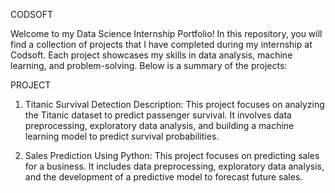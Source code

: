 CODSOFT

Welcome to my Data Science Internship Portfolio! In this repository, you will find a collection of projects that I have completed during my internship at Codsoft. Each project showcases my skills in data analysis, machine learning, and problem-solving. Below is a summary of the projects:

PROJECT

1. Titanic Survival Detection Description: This project focuses on analyzing the Titanic dataset to predict passenger survival. It involves data preprocessing, exploratory data analysis, and building a machine learning model to predict survival probabilities.

2. Sales Prediction Using Python: This project focuses on predicting sales for a business. It includes data preprocessing, exploratory data analysis, and the development of a predictive model to forecast future sales.
